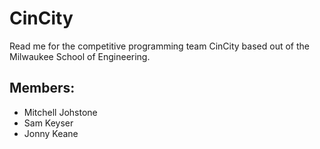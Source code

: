 # CinCity #

Read me for the competitive programming team CinCity based out of the Milwaukee School of Engineering.

## Members: ##
- Mitchell Johstone
- Sam Keyser
- Jonny Keane
